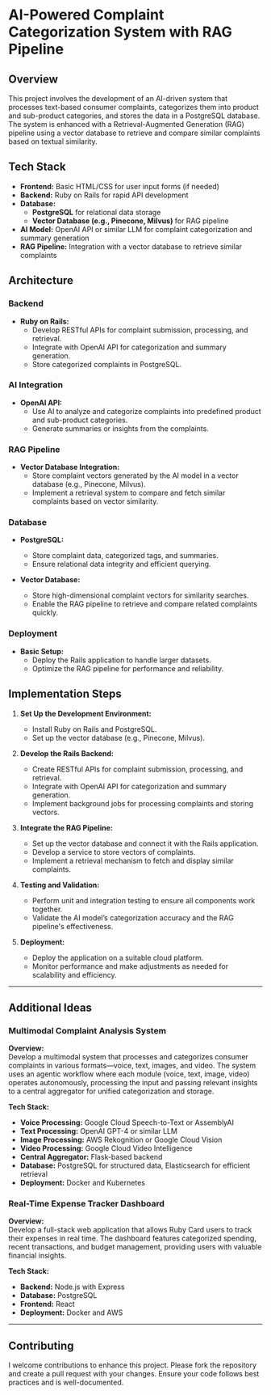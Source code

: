 

# AI-Powered Complaint Categorization System with RAG Pipeline

## Overview

This project involves the development of an AI-driven system that processes text-based consumer complaints, categorizes them into product and sub-product categories, and stores the data in a PostgreSQL database. The system is enhanced with a Retrieval-Augmented Generation (RAG) pipeline using a vector database to retrieve and compare similar complaints based on textual similarity.

## Tech Stack

- **Frontend:** Basic HTML/CSS for user input forms (if needed)
- **Backend:** Ruby on Rails for rapid API development
- **Database:**
  - **PostgreSQL** for relational data storage
  - **Vector Database (e.g., Pinecone, Milvus)** for RAG pipeline
- **AI Model:** OpenAI API or similar LLM for complaint categorization and summary generation
- **RAG Pipeline:** Integration with a vector database to retrieve similar complaints

## Architecture

### Backend

- **Ruby on Rails:**
  - Develop RESTful APIs for complaint submission, processing, and retrieval.
  - Integrate with OpenAI API for categorization and summary generation.
  - Store categorized complaints in PostgreSQL.

### AI Integration

- **OpenAI API:**
  - Use AI to analyze and categorize complaints into predefined product and sub-product categories.
  - Generate summaries or insights from the complaints.

### RAG Pipeline

- **Vector Database Integration:**
  - Store complaint vectors generated by the AI model in a vector database (e.g., Pinecone, Milvus).
  - Implement a retrieval system to compare and fetch similar complaints based on vector similarity.

### Database

- **PostgreSQL:**
  - Store complaint data, categorized tags, and summaries.
  - Ensure relational data integrity and efficient querying.

- **Vector Database:**
  - Store high-dimensional complaint vectors for similarity searches.
  - Enable the RAG pipeline to retrieve and compare related complaints quickly.

### Deployment

- **Basic Setup:**
  - Deploy the Rails application to handle larger datasets.
  - Optimize the RAG pipeline for performance and reliability.

## Implementation Steps

1. **Set Up the Development Environment:**
   - Install Ruby on Rails and PostgreSQL.
   - Set up the vector database (e.g., Pinecone, Milvus).

2. **Develop the Rails Backend:**
   - Create RESTful APIs for complaint submission, processing, and retrieval.
   - Integrate with OpenAI API for categorization and summary generation.
   - Implement background jobs for processing complaints and storing vectors.

3. **Integrate the RAG Pipeline:**
   - Set up the vector database and connect it with the Rails application.
   - Develop a service to store vectors of complaints.
   - Implement a retrieval mechanism to fetch and display similar complaints.

4. **Testing and Validation:**
   - Perform unit and integration testing to ensure all components work together.
   - Validate the AI model’s categorization accuracy and the RAG pipeline's effectiveness.

5. **Deployment:**
   - Deploy the application on a suitable cloud platform.
   - Monitor performance and make adjustments as needed for scalability and efficiency.

---

## Additional Ideas

### Multimodal Complaint Analysis System

**Overview:**  
Develop a multimodal system that processes and categorizes consumer complaints in various formats—voice, text, images, and video. The system uses an agentic workflow where each module (voice, text, image, video) operates autonomously, processing the input and passing relevant insights to a central aggregator for unified categorization and storage.

**Tech Stack:**

- **Voice Processing:** Google Cloud Speech-to-Text or AssemblyAI
- **Text Processing:** OpenAI GPT-4 or similar LLM
- **Image Processing:** AWS Rekognition or Google Cloud Vision
- **Video Processing:** Google Cloud Video Intelligence
- **Central Aggregator:** Flask-based backend
- **Database:** PostgreSQL for structured data, Elasticsearch for efficient retrieval
- **Deployment:** Docker and Kubernetes

### Real-Time Expense Tracker Dashboard

**Overview:**  
Develop a full-stack web application that allows Ruby Card users to track their expenses in real time. The dashboard features categorized spending, recent transactions, and budget management, providing users with valuable financial insights.

**Tech Stack:**

- **Backend:** Node.js with Express
- **Database:** PostgreSQL
- **Frontend:** React
- **Deployment:** Docker and AWS

---

## Contributing

I welcome contributions to enhance this project. Please fork the repository and create a pull request with your changes. Ensure your code follows best practices and is well-documented.

